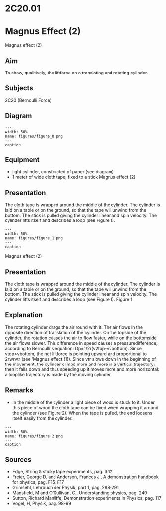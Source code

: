 # 2C20.01 
  # Magnus Effect (2) 
 Magnus effect (2)   
  
## Aim   
 To show, qualitively, the liftforce on a translating and rotating cylinder.    
  
## Subjects   
 2C20 (Bernoulli Force)   
  
## Diagram   
   
```{figure} figures/figure_0.png  
---  
width: 50%  
name: figures/figure_0.png  
---  
caption  
``` 
      
  
## Equipment   
 
 *  light cylinder, constructed of paper (see diagram) 
 *  1 meter of wide cloth tape, fixed to a stick Magnus effect (2)
    
  
## Presentation   
 The cloth tape is wrapped around the middle of the cylinder. The cylinder is laid on a table or on the ground, so that the tape will unwind from the bottom. The stick is pulled giving the cylinder linear and spin velocity. The cylinder lifts itself and describes a loop (see Figure 1).     
```{figure} figures/figure_1.png  
---  
width: 50%  
name: figures/figure_1.png  
---  
caption  
``` 
 Magnus effect (2)    
  
## Presentation   
 The cloth tape is wrapped around the middle of the cylinder. The cylinder is laid on a table or on the ground, so that the tape will unwind from the bottom. The stick is pulled giving the cylinder linear and spin velocity. The cylinder lifts itself and describes a loop (see Figure 1).   Figure 1    
  
## Explanation   
 The rotating cylinder drags the air round with it. The air flows in the opposite direction of translation of the cylinder. On the topside of the cylinder, the rotation causes the air to flow faster, while on the bottomside the air flows slower. This difference in speed causes a pressuredifference; according to Bernoulli's equation: Dp=1/2r(v2top-v2bottom). Since vtop>vbottom, the net liftforce is pointing upward and proportional to 2rwrvtr (see 'Magnus effect (1)). Since vtr slows down in the beginning of the movement, the cylinder climbs more and more in a vertical trajectory; then it falls down and thus speeding up it moves more and more horizontal: a looplike trajectory is made by the moving cylinder.    
  
## Remarks   
 
 *  In the middle of the cylinder a light piece of wood is stuck to it. Under this piece of wood the cloth tape can be fixed when wrapping it around the cylinder (see Figure 2). When the tape is pulled, the end loosens itself easily from the cylinder.     
```{figure} figures/figure_2.png  
---  
width: 50%  
name: figures/figure_2.png  
---  
caption  
```
 
   
  
## Sources   
 
 *  Edge, String & sticky tape experiments, pag. 3.12 
 *  Freier, George D. and Anderson, Frances J., A demonstration handbook for physics, pag. F15; F17 
 *  Grimsehl, Lehrbuch der Physik, part 1, pag. 288-291 
 *  Mansfield, M and O'Sullivan, C., Understanding physics, pag. 240 
 *  Sutton, Richard Manliffe, Demonstration experiments in Physics, pag. 117 
 *  Vogel, H, Physik, pag. 98-99
  